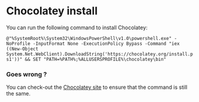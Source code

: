 # Chocolatey install

You can run the following command to install Chocolatey:

`@"%SystemRoot%\System32\WindowsPowerShell\v1.0\powershell.exe" -NoProfile -InputFormat None -ExecutionPolicy Bypass -Command "iex ((New-Object System.Net.WebClient).DownloadString('https://chocolatey.org/install.ps1'))" && SET "PATH=%PATH%;%ALLUSERSPROFILE%\chocolatey\bin"`

### Goes wrong ?

You can check-out the [Chocolatey site](https://chocolatey.org/install) to ensure that the command is still the same.